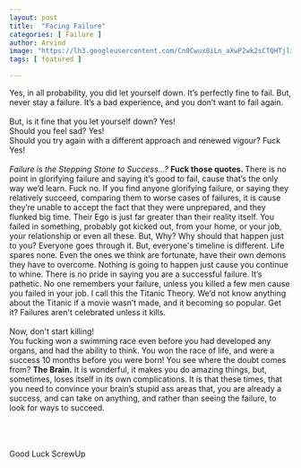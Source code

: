 ```yaml
---
layout: post
title:  "Facing Failure"
categories: [ Failure ]
author: Arvind
image: "https://lh3.googleusercontent.com/Cn0Cwux8iLn_aXwP2wk2sCTQHTjliZClqvqTWGQ70nyU4nQOG7mfRqnZYUN1acr_FlfgCjDC2JEwCvE0-NOMHHFOMyRNaZYEsnvDy2CTO2DZZeTB-GLxPsE-mtMO78tCh0U3Sq0vhIioneNZb3Ed-IVe1RJcJl5iXqVeDmkN4c2Jb00oNr8mC1G5AIHCKyhYBnBjeNUeAs-ADMqduh2w4m8QxNX3_U8lbFljylAZCYkO2ODk8QjNZ-1HDc_oGreRRZg56xZlCpW-nFdDv4TSXzTaRInD72zBIL2j5mehdgFuRHQyQcWIzdparQ7SpdvxtgoUEA4cM3v67cFL7cf0CrJduPMYATzW92pjYcHIoQwDGyvCEzubfNoBizvAo9RvX8NgCXMAkecMpNAMq5RXyeDB_NE1oKDY84tszvJlQ0ZvJpPywzozHYQeO4ryMjWfmLTqNJW3gXv8w0lNvJpbBvdlUgVaGuGZ5RvMzrLjpSBXcF-OJ-zpT8aqfnvOFgMNOkobWwcBVGPTlGzwzRvGkfh3B24QwkSMbDaFNMwnAWHgoB0R21ewonGyS3uibfc6gTydc1ZBpA_fdraFk0Hsuj-c-SNKpkI31wI6JCc8mmFDhssPX3uVy-r70zrrQernrFyHiNIHwu4tP64MYzc5Ap_RrP7fIINYtXbfdD2aak1-9nqLhuPU=w600-h400-no"
tags: [ featured ]

--- 
```


Yes, in all probability, you did let yourself down.
It’s perfectly fine to fail. But, never stay a failure.
It’s a bad experience, and you don’t want to fail again.<br><br>
But, is it fine that you let yourself down? Yes!<br>
Should you feel sad? Yes!<br>
Should you try again with a different approach and renewed vigour? Fuck Yes!<br> <br>
<i> Failure is the Stepping Stone to Success...? </i>
<b> Fuck those quotes. </b>
There is no point in glorifying failure and saying it’s good to fail, cause that’s the only way we’d learn. Fuck no.
If you find anyone glorifying failure, or saying they relatively succeed, comparing them to worse cases of failures, it is cause they’re unable to accept the fact that they were unprepared, and they flunked big time.
Their Ego is just far greater than their reality itself.
You failed in something, probably got kicked out, from your home, or your job, your relationship or even all these.
But, Why? Why should that happen just to you?
Everyone goes through it. But, everyone's timeline is different. Life spares none. Even the ones we think are fortunate, have their own demons they have to overcome. Nothing is going to happen just cause you continue to whine.
There is no pride in saying you are a successful failure. It’s  pathetic. No one remembers your failure, unless you killed a few men cause you failed in your job. I call this the Titanic Theory.
We’d not know anything about the Titanic if a movie wasn’t made, and it becoming so popular.
Get it? Failures aren't celebrated unless it kills. <br><br>
Now, don't start killing!
<br>
You fucking won a swimming race even before you had developed any organs, and had the ability to think.
You won the race of life, and were a success 10 months before you were born!
You see where the doubt comes from? <b> The Brain.</b>
It is wonderful, it makes you do amazing things, but, sometimes, loses itself in its own complications. It is that these times, that you need to convince your brain’s stupid ass areas that, you are already a success, and can take on anything, and rather than seeing the failure, to look for ways to succeed.

<br><br><br>
Good Luck ScrewUp